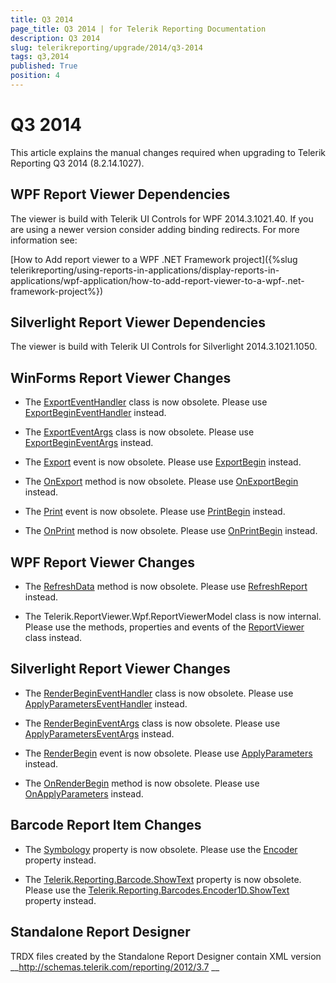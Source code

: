 ```yaml
---
title: Q3 2014
page_title: Q3 2014 | for Telerik Reporting Documentation
description: Q3 2014
slug: telerikreporting/upgrade/2014/q3-2014
tags: q3,2014
published: True
position: 4
---
```


# Q3 2014



This article explains the manual changes required when upgrading to Telerik Reporting Q3 2014 (8.2.14.1027).


## WPF Report Viewer Dependencies

The viewer is build with Telerik UI Controls for WPF 2014.3.1021.40. If you are using a newer version consider adding binding redirects. For more information see:
          
[How to Add report viewer to a WPF .NET Framework project]({%slug telerikreporting/using-reports-in-applications/display-reports-in-applications/wpf-application/how-to-add-report-viewer-to-a-wpf-.net-framework-project%})


## Silverlight Report Viewer Dependencies

The viewer is build with Telerik UI Controls for Silverlight 2014.3.1021.1050.
        


## WinForms Report Viewer Changes

* The 
[ExportEventHandler](/reporting/api/Telerik.ReportViewer.WinForms.ExportEventHandler)
 class is now obsolete.
              Please use 
[ExportBeginEventHandler](/reporting/api/Telerik.ReportViewer.Common.ExportBeginEventHandler)
 instead.
            


* The 
[ExportEventArgs](/reporting/api/Telerik.ReportViewer.WinForms.ExportEventArgs)
 class is now obsolete.
              Please use 
[ExportBeginEventArgs](/reporting/api/Telerik.ReportViewer.Common.ExportBeginEventArgs)
 instead.
            


* The 
[Export](/reporting/api/Telerik.ReportViewer.WinForms.ReportViewerBase#Telerik_ReportViewer_WinForms_ReportViewerBase_Export)
 event is now obsolete.
              Please use 
[ExportBegin](/reporting/api/Telerik.ReportViewer.WinForms.ReportViewerBase#Telerik_ReportViewer_WinForms_ReportViewerBase_ExportBegin)
 instead.
            


* The 
[OnExport](/reporting/api/Telerik.ReportViewer.WinForms.ReportViewerBase#Telerik_ReportViewer_WinForms_ReportViewerBase_OnExport_Telerik_ReportViewer_WinForms_ExportEventArgs_)
 method is now obsolete.
              Please use 
[OnExportBegin](/reporting/api/Telerik.ReportViewer.WinForms.ReportViewerBase#Telerik_ReportViewer_WinForms_ReportViewerBase_OnExportBegin_Telerik_ReportViewer_Common_ExportBeginEventArgs_)
 instead.
            


* The 
[Print](/reporting/api/Telerik.ReportViewer.WinForms.ReportViewerBase#Telerik_ReportViewer_WinForms_ReportViewerBase_Print)
 event is now obsolete.
              Please use 
[PrintBegin](/reporting/api/Telerik.ReportViewer.WinForms.ReportViewerBase#Telerik_ReportViewer_WinForms_ReportViewerBase_PrintBegin)
 instead.
            


* The 
[OnPrint](/reporting/api/Telerik.ReportViewer.WinForms.ReportViewerBase#Telerik_ReportViewer_WinForms_ReportViewerBase_OnPrint_System_ComponentModel_CancelEventArgs_)
 method is now obsolete.
              Please use 
[OnPrintBegin](/reporting/api/Telerik.ReportViewer.WinForms.ReportViewerBase#Telerik_ReportViewer_WinForms_ReportViewerBase_OnPrintBegin_System_ComponentModel_CancelEventArgs_)
 instead.
            


## WPF Report Viewer Changes

* The 
[RefreshData](/reporting/api/Telerik.ReportViewer.Wpf.ReportViewer#Telerik_ReportViewer_Wpf_ReportViewer_RefreshData)
 method is now obsolete.
              Please use 
[RefreshReport](/reporting/api/Telerik.ReportViewer.Wpf.ReportViewer#Telerik_ReportViewer_Wpf_ReportViewer_RefreshReport)
 instead.
            


* The Telerik.ReportViewer.Wpf.ReportViewerModel class is now internal.
              Please use the methods, properties and events of the 
[ReportViewer](/reporting/api/Telerik.ReportViewer.Wpf.ReportViewer)
 class instead.
            


## Silverlight Report Viewer Changes

* The 
[RenderBeginEventHandler](/reporting/api/Telerik.ReportViewer.Silverlight.RenderBeginEventHandler)
 class is now obsolete.
              Please use 
[ApplyParametersEventHandler](/reporting/api/Telerik.ReportViewer.Silverlight.ApplyParametersEventHandler)
 instead.
            


* The 
[RenderBeginEventArgs](/reporting/api/Telerik.ReportViewer.Silverlight.RenderBeginEventArgs)
 class is now obsolete.
              Please use 
[ApplyParametersEventArgs](/reporting/api/Telerik.ReportViewer.Silverlight.ApplyParametersEventArgs)
 instead.
            


* The 
[RenderBegin](/reporting/api/Telerik.ReportViewer.Silverlight.ReportViewer#Telerik_ReportViewer_Silverlight_ReportViewer_RenderBegin)
 event is now obsolete.
              Please use 
[ApplyParameters](/reporting/api/Telerik.ReportViewer.Silverlight.ReportViewer#Telerik_ReportViewer_Silverlight_ReportViewer_ApplyParameters)
 instead.
            


* The 
[OnRenderBegin](/reporting/api/Telerik.ReportViewer.Silverlight.ReportViewer#Telerik_ReportViewer_Silverlight_ReportViewer_OnRenderBegin_Telerik_Reporting_Service_NameValueDictionary_)
 method is now obsolete.
              Please use 
[OnApplyParameters](/reporting/api/Telerik.ReportViewer.Silverlight.ReportViewer#Telerik_ReportViewer_Silverlight_ReportViewer_OnApplyParameters_Telerik_ReportViewer_Silverlight_ApplyParametersEventArgs_)
 instead.
            


## Barcode Report Item Changes

* The 
[Symbology](/reporting/api/Telerik.Reporting.Barcode#Telerik_Reporting_Barcode_Symbology)
 property is now obsolete.
              	Please use the 
[Encoder](/reporting/api/Telerik.Reporting.Barcode#Telerik_Reporting_Barcode_Encoder)
 property instead.
            


* The 
[Telerik.Reporting.Barcode.ShowText](/reporting/api/Telerik.Reporting.Barcode#Telerik_Reporting_Barcode_ShowText)
 property is now obsolete.
              	Please use the 
[Telerik.Reporting.Barcodes.Encoder1D.ShowText](/reporting/api/Telerik.Reporting.Barcodes.Encoder1D#Telerik_Reporting_Barcodes_Encoder1D_ShowText)
 property instead.
            


## Standalone Report Designer

TRDX files created by the Standalone Report Designer contain XML version 
__http://schemas.telerik.com/reporting/2012/3.7
__
